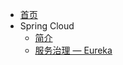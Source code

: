 * [首页](/menu/java)
* Spring Cloud
  * [简介](/modules/java/springcloud/index.md)
  * [服务治理 — Eureka](/modules/java/springcloud/eureka.md)
